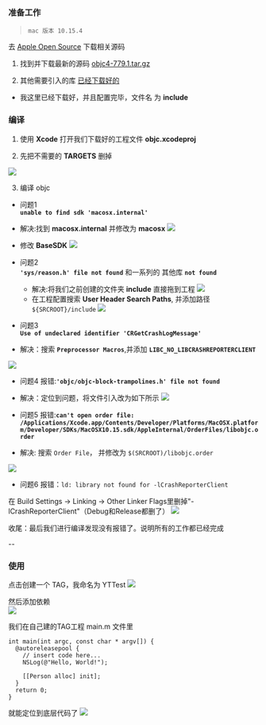 
### 准备工作

> `mac 版本 10.15.4` 

去 [Apple Open Source](https://opensource.apple.com/tarballs/) 下载相关源码

1. 找到并下载最新的源码 [objc4-779.1.tar.gz](https://opensource.apple.com/tarballs/objc4/)

2. 其他需要引入的库 [已经下载好的]()

  * 我这里已经下载好，并且配置完毕，文件名 为 **include**

### 编译 

1. 使用 **Xcode** 打开我们下载好的工程文件 **objc.xcodeproj**

2. 先把不需要的 **TARGETS** 删掉

![](https://tva1.sinaimg.cn/large/007S8ZIlgy1gdry6ppskij31ca0fo79c.jpg)

3. 编译 objc 

* 问题1     
**`unable to find sdk 'macosx.internal'`**
  
 * 解决:找到 **macosx.internal** 并修改为 **macosx**
      ![](https://tva1.sinaimg.cn/large/007S8ZIlgy1gdryb5lsv8j31ca0n4gqz.jpg)
 * 修改 **BaseSDK**
      ![](https://tva1.sinaimg.cn/large/007S8ZIlgy1gdrydzbikaj31c80fm128.jpg)

* 问题2       
**`'sys/reason.h' file not found`** 和一系列的 其他库 **`not found`**
 
  * 解决:将我们之前创建的文件夹 **include** 直接拖到工程
  ![](https://tva1.sinaimg.cn/large/007S8ZIlgy1gds2yxmr7ej31me0nqdto.jpg)
  * 在工程配置搜索 **User Header Search Paths**, 并添加路径 `${SRCROOT}/include`
  ![](https://tva1.sinaimg.cn/large/007S8ZIlgy1gds3405gwbj31ha0pwwmh.jpg)
  
* 问题3       
**`Use of undeclared identifier 'CRGetCrashLogMessage'`**
 * 解决：搜索 **`Preprocessor Macros`**,并添加 **`LIBC_NO_LIBCRASHREPORTERCLIENT `**
 
  ![](https://tva1.sinaimg.cn/large/007S8ZIlgy1gds3p2mzqij31c20ju7ba.jpg)

* 问题4
报错:**`'objc/objc-block-trampolines.h' file not found`**
 * 解决：定位到问题，将文件引入改为如下所示
![](https://tva1.sinaimg.cn/large/007S8ZIlgy1ge6zacxkd1j30zg0bwad9.jpg)

* 问题5 
报错:**`can't open order file: /Applications/Xcode.app/Contents/Developer/Platforms/MacOSX.platform/Developer/SDKs/MacOSX10.15.sdk/AppleInternal/OrderFiles/libobjc.order`**

 * 解决: 搜索 `Order File`， 并修改为 `$(SRCROOT)/libobjc.order`

 ![](https://tva1.sinaimg.cn/large/007S8ZIlgy1gds52z29erj31c60dmjwl.jpg)
 
 
* 问题6 
报错：`ld: library not found for -lCrashReporterClient`

在 Build Settings -> Linking -> Other Linker Flags里删掉"-lCrashReporterClient"（Debug和Release都删了）
![](https://tva1.sinaimg.cn/large/007S8ZIlgy1gds55c8ngxj31ca0j610i.jpg)

收尾：最后我们进行编译发现没有报错了。说明所有的工作都已经完成

--

### 使用
点击创建一个 TAG，我命名为 YTTest
![](https://tva1.sinaimg.cn/large/007S8ZIlgy1gds58zw9faj318m0u0ara.jpg) 

然后添加依赖      
![](https://tva1.sinaimg.cn/large/007S8ZIlgy1gdvkyrij4qj31bw0j677h.jpg)

我们在自己建的TAG工程 main.m 文件里 

```objc
int main(int argc, const char * argv[]) {
  @autoreleasepool {
    // insert code here...
    NSLog(@"Hello, World!");
    
    [[Person alloc] init];
  }
  return 0;
}
```

就能定位到底层代码了
![](https://tva1.sinaimg.cn/large/007S8ZIlgy1ge6zm0bbqtj315605igo9.jpg)
